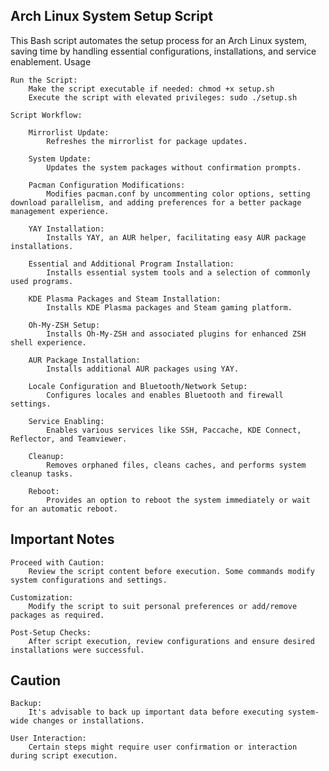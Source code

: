 ## Arch Linux System Setup Script

This Bash script automates the setup process for an Arch Linux system, saving time by handling essential configurations, installations, and service enablement.
Usage

    Run the Script:
        Make the script executable if needed: chmod +x setup.sh
        Execute the script with elevated privileges: sudo ./setup.sh

    Script Workflow:

        Mirrorlist Update:
            Refreshes the mirrorlist for package updates.

        System Update:
            Updates the system packages without confirmation prompts.

        Pacman Configuration Modifications:
            Modifies pacman.conf by uncommenting color options, setting download parallelism, and adding preferences for a better package management experience.

        YAY Installation:
            Installs YAY, an AUR helper, facilitating easy AUR package installations.

        Essential and Additional Program Installation:
            Installs essential system tools and a selection of commonly used programs.

        KDE Plasma Packages and Steam Installation:
            Installs KDE Plasma packages and Steam gaming platform.

        Oh-My-ZSH Setup:
            Installs Oh-My-ZSH and associated plugins for enhanced ZSH shell experience.

        AUR Package Installation:
            Installs additional AUR packages using YAY.

        Locale Configuration and Bluetooth/Network Setup:
            Configures locales and enables Bluetooth and firewall settings.

        Service Enabling:
            Enables various services like SSH, Paccache, KDE Connect, Reflector, and Teamviewer.

        Cleanup:
            Removes orphaned files, cleans caches, and performs system cleanup tasks.

        Reboot:
            Provides an option to reboot the system immediately or wait for an automatic reboot.

## Important Notes

    Proceed with Caution:
        Review the script content before execution. Some commands modify system configurations and settings.

    Customization:
        Modify the script to suit personal preferences or add/remove packages as required.

    Post-Setup Checks:
        After script execution, review configurations and ensure desired installations were successful.

## Caution

    Backup:
        It's advisable to back up important data before executing system-wide changes or installations.

    User Interaction:
        Certain steps might require user confirmation or interaction during script execution.
